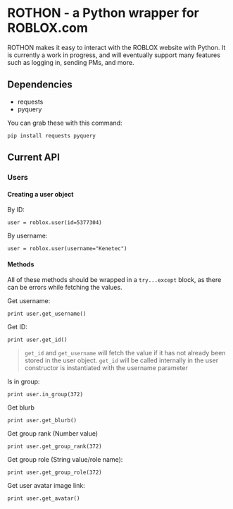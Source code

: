 ROTHON - a Python wrapper for ROBLOX.com
========================================

ROTHON makes it easy to interact with the ROBLOX website with Python. It is currently a work in progress, and will eventually support many features such as logging in, sending PMs, and more.

Dependencies
------------
- requests
- pyquery

You can grab these with this command:
```
pip install requests pyquery
```

Current API
-----------

### Users

#### Creating a user object

By ID:
```
user = roblox.user(id=5377304)
```

By username:
```
user = roblox.user(username="Kenetec")
```

#### Methods
All of these methods should be wrapped in a `try...except` block, as there can be errors while fetching the values.

Get username:
```
print user.get_username()
```

Get ID:
```
print user.get_id()
```

> `get_id` and `get_username` will fetch the value if it has not already been stored in the user object.
> `get_id` will be called internally in the user constructor is instantiated with the username parameter

Is in group:
```
print user.in_group(372)
```

Get blurb
```
print user.get_blurb()
```

Get group rank (Number value)
```
print user.get_group_rank(372)
```

Get group role (String value/role name):
```
print user.get_group_role(372)
```

Get user avatar image link:
```
print user.get_avatar()
```